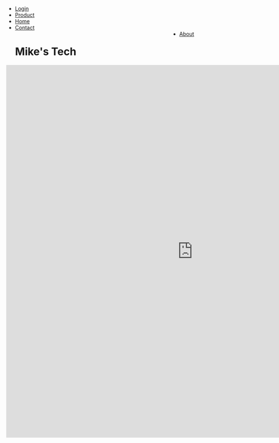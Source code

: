 <!DOCTYPE html>
<link rel="stylesheet" type="index.css" href="https://github.com/legoman8304/legoman8304.github.io/blob/master/style.css">
<html>
    <body>
  <ul>
    <li><a href="#">Login</a></li>
    <li><a href="#">Product</a></li>
  <li><a href="#">Home</a></li>
  <li><a href="#">Contact</a></li>
  <li style="float:right"><a href="#">About</a></li>
    <h1>Mike's Tech</h1>
  </ul>
<embed type="video/webm" src="https://cdn.vox-cdn.com/thumbor/j54sXPaoZGGW4ByNjBu-QwDUQPg=/0x0:1000x667/1200x800/filters:focal(427x507:587x667):no_upscale()/cdn.vox-cdn.com/uploads/chorus_image/image/59178729/mdoying_180117_2249_google_rock.1522180168.gif" width="1000" height="1000">

</body>
  </html>
